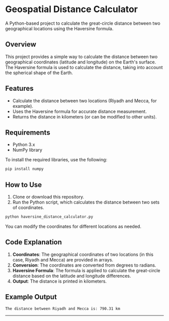 
# Geospatial Distance Calculator

A Python-based project to calculate the great-circle distance between two geographical locations using the Haversine formula.

## Overview

This project provides a simple way to calculate the distance between two geographical coordinates (latitude and longitude) on the Earth's surface. The Haversine formula is used to calculate the distance, taking into account the spherical shape of the Earth.

## Features

- Calculate the distance between two locations (Riyadh and Mecca, for example).
- Uses the Haversine formula for accurate distance measurement.
- Returns the distance in kilometers (or can be modified to other units).

## Requirements

- Python 3.x
- NumPy library

To install the required libraries, use the following:

```bash
pip install numpy
```

## How to Use

1. Clone or download this repository.
2. Run the Python script, which calculates the distance between two sets of coordinates.

```bash
python haversine_distance_calculator.py
```

You can modify the coordinates for different locations as needed.

## Code Explanation

1. **Coordinates**: The geographical coordinates of two locations (in this case, Riyadh and Mecca) are provided in arrays.
2. **Conversion**: The coordinates are converted from degrees to radians.
3. **Haversine Formula**: The formula is applied to calculate the great-circle distance based on the latitude and longitude differences.
4. **Output**: The distance is printed in kilometers.

## Example Output

```
The distance between Riyadh and Mecca is: 790.31 km
```
---
